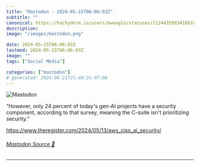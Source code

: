 ```yaml
---
title: "Mastodon - 2024-05-15T06:06:03Z"
subtitle: ""
canonical: https://hachyderm.io/users/mweagle/statuses/112443599341601865
description:
image: "/images/mastodon.png"

date: 2024-05-15T06:06:03Z
lastmod: 2024-05-15T06:06:03Z
image: ""
tags: ["Social Media"]

categories: ["mastodon"]
# generated: 2024-06-21T21:40:31-07:00
---
```

![Mastodon](/images/mastodon.png)

<p>“However, only 24 percent of today&#39;s gen-AI projects have a security component, according to that survey, meaning the C-suite isn&#39;t prioritizing security.”</p><p><a href="https://www.theregister.com/2024/05/13/aws_ciso_ai_security/" target="_blank" rel="nofollow noopener noreferrer" translate="no"><span class="invisible">https://www.</span><span class="ellipsis">theregister.com/2024/05/13/aws</span><span class="invisible">_ciso_ai_security/</span></a></p>


###### [Mastodon Source 🐘](https://hachyderm.io/@mweagle/112443599341601865)

___
